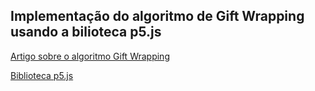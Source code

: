 ## Implementação do algoritmo de Gift Wrapping usando a bilioteca p5.js

[Artigo sobre o algoritmo Gift Wrapping](https://en.wikipedia.org/wiki/Gift_wrapping_algorithm)

[Biblioteca p5.js](https://p5js.org/)
